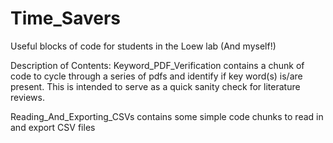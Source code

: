 # Time_Savers
Useful blocks of code for students in the Loew lab (And myself!)

Description of Contents:
Keyword_PDF_Verification contains a chunk of code to cycle through a series of pdfs and identify if key word(s) is/are present. This is intended to serve as a quick sanity check for literature reviews. 

Reading_And_Exporting_CSVs contains some simple code chunks to read in and export CSV files
